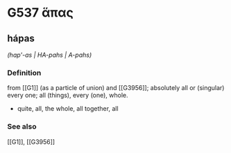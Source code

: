 # G537 ἅπας

## hápas

_(hap'-as | HA-pahs | A-pahs)_

### Definition

from [[G1]] (as a particle of union) and [[G3956]]; absolutely all or (singular) every one; all (things), every (one), whole.

- quite, all, the whole, all together, all

### See also

[[G1]], [[G3956]]

